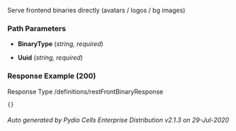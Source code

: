 






 
Serve frontend binaries directly (avatars / logos / bg images)  


### Path Parameters

 - **BinaryType** (_string, required_) 

 - **Uuid** (_string, required_) 




### Response Example (200)
Response Type /definitions/restFrontBinaryResponse

```
{}
```




###### Auto generated by Pydio Cells Enterprise Distribution v2.1.3 on 29-Jul-2020
